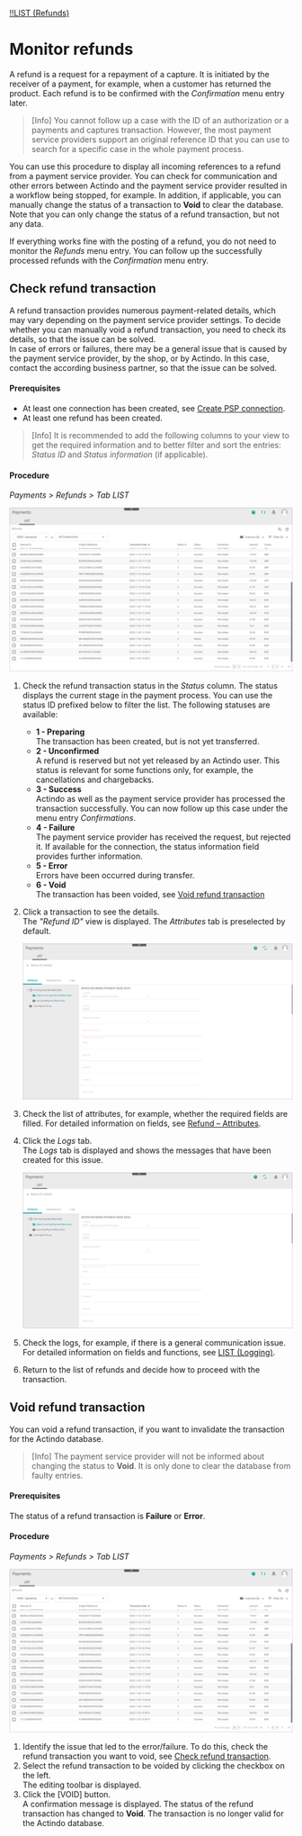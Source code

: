 [!!LIST (Refunds)](../UserInterface/03a_ListRefunds.md)

# Monitor refunds

A refund is a request for a repayment of a capture. It is initiated by the receiver of a payment, for example, when a customer has returned the product. Each refund is to be confirmed with the *Confirmation* menu entry later.
> [Info] You cannot follow up a case with the ID of an authorization or a payments and captures transaction. However, the most payment service providers support an original reference ID that you can use to search for a specific case in the whole payment process.

You can use this procedure to display all incoming references to a refund from a payment service provider. You can check for communication and other errors between Actindo and the payment service provider resulted in a workflow being stopped, for example. In addition, if applicable, you can manually change the status of a transaction to **Void** to clear the database. Note that you can only change the status of a refund transaction, but not any data.
   
If everything works fine with the posting of a refund, you do not need to monitor the *Refunds* menu entry. You can follow up the successfully processed refunds with the *Confirmation* menu entry. 



## Check refund transaction

A refund transaction provides numerous payment-related details, which may vary depending on the payment service provider settings. To decide whether you can manually void a refund transaction, you need to check its details, so that the issue can be solved.   
In case of errors or failures, there may be a general issue that is caused by the payment service provider, by the shop, or by Actindo. In this case, contact the according business partner, so that the issue can be solved.  


#### Prerequisites

- At least one connection has been created, see [Create PSP connection](../Integration/01_ManageConnection.md#create-psp-connection).
- At least one refund has been created.
> [Info] It is recommended to add the following columns to your view to get the required information and to better filter and sort the entries: *Status ID* and *Status information* (if applicable).


#### Procedure   

*Payments > Refunds > Tab LIST* 

![Refund transactions](../../Assets/Screenshots/Payments/Refunds/LISTRefunds.png "[Refund transactions]")

1. Check the refund transaction status in the *Status* column. The status displays the current stage in the payment process. You can use the status ID prefixed below to filter the list. The following statuses are available:   
    - **1 - Preparing**  
        The transaction has been created, but is not yet transferred.
    - **2 - Unconfirmed**   
        A refund is reserved but not yet released by an Actindo user. This status is relevant for some functions only, for example, the cancellations and chargebacks.
    - **3 - Success**  
        Actindo as well as the payment service provider has processed the transaction successfully. 
        You can now follow up this case under the menu entry *Confirmations*. <!---Stefan ist das richtig?--> 
    - **4 - Failure**   
        The payment service provider has received the request, but rejected it. If available for the connection, the status information field provides further information.
    - **5 - Error**   
       Errors have been occurred during transfer.
    - **6 - Void**   
       The transaction has been voided, see [Void refund transaction](#void-refund-transaction)
    
2. Click a transaction to see the details.   
    The *"Refund ID"* view is displayed. The *Attributes* tab is preselected by default.    

     ![Attributes](../../Assets/Screenshots/Payments/Refunds/AttributesRefund.png "[Attributes]")

3. Check the list of attributes, for example, whether the required fields are filled. For detailed information on fields, see [Refund &ndash; Attributes](../UserInterface/03a_ListRefunds.md#refund-–-attributes).

4. Click the *Logs* tab.   
The *Logs* tab is displayed and shows the messages that have been created for this issue. 

   ![Logs](../../Assets/Screenshots/Payments/Refunds/AttributesRefund.png "[Logs]")

5. Check the logs, for example, if there is a general communication issue.
For detailed information on fields and functions, see [LIST (Logging)](../UserInterface/07a_ListLogging.md).

     
6. Return to the list of refunds and decide how to proceed with the transaction.



## Void refund transaction

You can void a refund transaction, if you want to invalidate the transaction for the Actindo database. 
> [Info] The payment service provider will not be informed about changing the status to **Void**. It is only done to clear the database from faulty entries.

#### Prerequisites

The status of a refund transaction is **Failure** or **Error**. 

#### Procedure

*Payments > Refunds > Tab LIST*

![Refund transactions](../../Assets/Screenshots/Payments/Refunds/LISTRefunds.png "[Refund transactions]")

 1. Identify the issue that led to the error/failure. To do this, check the refund transaction you want to void, see [Check refund transaction](#check-refund-transaction).
2. Select the refund transaction to be voided by clicking the checkbox on the left.   
The editing toolbar is displayed.
3. Click the [VOID] button.   
   A confirmation message is displayed. The status of the refund transaction has changed to **Void**. The transaction is no longer valid for the Actindo database.